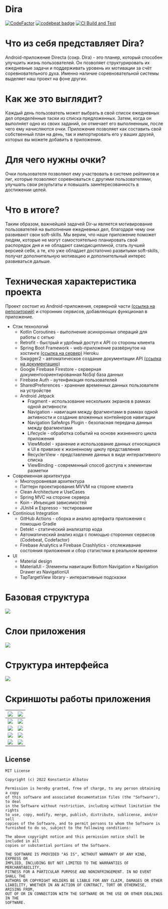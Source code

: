 # Dira
[![CodeFactor](https://www.codefactor.io/repository/github/albatovk/dira/badge)](https://www.codefactor.io/repository/github/albatovk/dira) [![codebeat badge](https://codebeat.co/badges/62a80729-e763-4c24-b243-59d9138c0f75)](https://codebeat.co/projects/github-com-albatovk-dira-master)
[![CI Build and Test](https://github.com/AlbatovK/Dira/actions/workflows/main.yml/badge.svg)](https://github.com/AlbatovK/Dira/actions/workflows/main.yml)
# Что из себя представляет Dira?
Android-приложение Directa (сокр. Dira) - это планер, который
способен улучшить жизнь пользователей. Он позволяет структурировать их ежедневные задачи и поддерживать уровень их мотивации за счёт соревновательного духа. Именно наличие соревновательной системы выделяет наш проект на фоне других.
# Как же это выглядит?
Каждый день пользователь может выбрать в свой список ежедневных дел определённые таски из списка предложенных. Затем, когда он выполняет одно из своих заданий, он отмечает его выполненным, после чего ему начисляются очки.
Приложение позволяет как составить свой собственный план на день, так и импортировать его у ваших друзей, которых вы можете добавить в приложении.
# Для чего нужны очки?
Очки пользователя позволяют ему участвовать в системе рейтингов и лиг, которые позволяют соревноваться с другими пользователями, улучшать свои результаты и повышать заинтересованность в достижении целей.
# Что в итоге?
Таким образом, важнейшей задачей Dir-ы является мотивирование пользователей на выполнение ежедневных дел, благодаря чему они развивают свои soft-skills. Мы верим, что наше приложение поможет людям, которые не могут самостоятельно планировать свой распорядок дня и не обладают самодисциплиной, стать лучшей версией себя, а те, кто уже обладает достаточно развитыми soft-skills, получат дополнительную мотивацию и дополнительный интерес развиваться дальше.

# Техническая характеристика проекта
Проект состоит из Android-приложения, серверной части [(ссылка на репозиторий)](https://github.com/AlbatovK/DiraServer) и сторонних сервисов, добавляющих функционал в приложение.
* Стэк технологий
    * Kotlin Coroutines - выполнение асинхронных операций для работы с сетью
    * Retrofit - быстрый и удобный доступ к API со стороны клиента
    * Spring Boot Framework - web-приложение развёрнутое на хостинге [(ссылка на сервер)](https://secret-escarpment-88160.herokuapp.com) Heroku
    * Swagger2 - автоматическое создание документации API [(ссылка на документацию)](https://secret-escarpment-88160.herokuapp.com/swagger-ui.html)
    * Google Firebase Firestore - серверная документоориентированная NoSql база данных
    * Firebase Auth - аутенфикация пользователей
    * SharedPreferences - хранение временных данных пользователя на устройстве
    * Android Jetpack
        * Fragment - использование нескольких экранов в рамках одной активности
        * Navigation - навигация между фрагментами в рамках одной активности и создание вложенных контейнеров навигации
        * Navigation SafeArgs Plugin - безопасная передача данных между фрагментами
        * Lifecycle - обработка событий на основе жизненного цикла приложения
        * ViewModel - хранение и использование данных относящихся к UI в привязке к жизненному циклу представления
        * RecyclerView - представление данных в виде интерактивного списка
        * ViewBinding - современный способ доступа к элементам разметки
* Современная архитектура
    * Многоуровневая архитектура
    * Паттерн проектирования MVVM на стороне клиента
    * Clean Architecture и UseCases
    * Spring MVС на стороне сервера
    * Koin - Инъекция зависимостей
    * JUnit4 и Espresso - тестирование
* Continious Integration
    * GitHub Actions - сборка и анализ артефакта приложения с помощью Gradle
    * Detekt - статический анализатор кода
    * Автоматический анализ кода с помощью сторонних сервисов (Codebeat, Codefactor)
    * Firebase Analytics и Firebase Crashlytics - отслеживание состояния приложения и сбор статистики в реальном времени
* UI
    * Material design
    * MaterialUI - Элементы навигации Bottom Navigation и Navigation Drawer из NavigationUI
    * TapTargetView library - интерактивные подсказки 

# Базовая структура
![](https://github.com/AlbatovK/KQuiz/blob/master/assets/circles.drawio.svg?raw=true)

# Слои приложения
![](https://github.com/AlbatovK/KQuiz/blob/master/assets/layers.drawio.svg?raw=true)

# Структура интерфейса
![](https://github.com/AlbatovK/Dira/blob/master/assets/dirascheme.drawio.svg?raw=true)

# Скриншоты работы приложения
![](https://github.com/AlbatovK/Dira/blob/master/assets/enter.jpg?raw=true)       | ![](https://github.com/AlbatovK/Dira/blob/master/assets/register.jpg?raw=true)       |
| -------------- | -------------- |
| ![](https://github.com/AlbatovK/Dira/blob/master/assets/welcome.jpg?raw=true)   | ![](https://github.com/AlbatovK/Dira/blob/master/assets/main.jpg?raw=true)    |
| ![](https://github.com/AlbatovK/Dira/blob/master/assets/note_list.jpg?raw=true) | ![](https://github.com/AlbatovK/Dira/blob/master/assets/note_choose.jpg?raw=true) |
![](https://github.com/AlbatovK/Dira/blob/master/assets/user_list.jpg?raw=true) | ![](https://github.com/AlbatovK/Dira/blob/master/assets/search.jpg?raw=true)
![](https://github.com/AlbatovK/Dira/blob/master/assets/other_profile.jpg?raw=true) | ![](https://github.com/AlbatovK/Dira/blob/master/assets/league.jpg?raw=true)

## License
```
MIT License

Copyright (c) 2022 Konstantin Albatov

Permission is hereby granted, free of charge, to any person obtaining a copy
of this software and associated documentation files (the "Software"), to deal
in the Software without restriction, including without limitation the rights
to use, copy, modify, merge, publish, distribute, sublicense, and/or sell
copies of the Software, and to permit persons to whom the Software is
furnished to do so, subject to the following conditions:

The above copyright notice and this permission notice shall be included in all
copies or substantial portions of the Software.

THE SOFTWARE IS PROVIDED "AS IS", WITHOUT WARRANTY OF ANY KIND, EXPRESS OR
IMPLIED, INCLUDING BUT NOT LIMITED TO THE WARRANTIES OF MERCHANTABILITY,
FITNESS FOR A PARTICULAR PURPOSE AND NONINFRINGEMENT. IN NO EVENT SHALL THE
AUTHORS OR COPYRIGHT HOLDERS BE LIABLE FOR ANY CLAIM, DAMAGES OR OTHER
LIABILITY, WHETHER IN AN ACTION OF CONTRACT, TORT OR OTHERWISE, ARISING FROM,
OUT OF OR IN CONNECTION WITH THE SOFTWARE OR THE USE OR OTHER DEALINGS IN THE
SOFTWARE.
```

